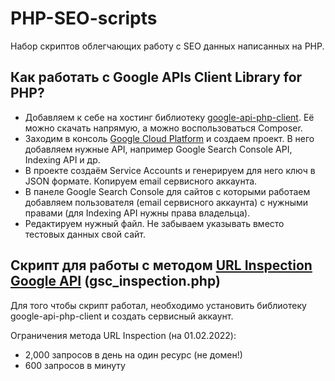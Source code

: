 # PHP-SEO-scripts

Набор скриптов облегчающих работу с SEO данных написанных на PHP.

## Как работать с Google APIs Client Library for PHP?

* Добавляем к себе на хостинг библиотеку [google-api-php-client](https://github.com/googleapis/google-api-php-client). Её можно скачать напрямую, а можно воспользоваться Composer.
* Заходим в консоль [Google Cloud Platform](https://console.cloud.google.com/) и создаем проект. В него добавляем нужные API, например Google Search Console API, Indexing API и др.
* В проекте создаём Service Accounts и генерируем для него ключ в JSON формате. Копируем email сервисного аккаунта.
* В панеле Google Search Console для сайтов с которыми работаем добавляем пользователя (email сервисного аккаунта) с нужными правами (для Indexing API нужны права владельца).
* Редактируем нужный файл. Не забываем указывать вместо тестовых данных свой сайт.

## Скрипт для работы с методом [URL Inspection Google API](https://developers.google.com/webmaster-tools/v1/urlInspection.index/inspect) (gsc_inspection.php)

Для того чтобы скрипт работал, необходимо установить библиотеку google-api-php-client и создать сервисный аккаунт.

Ограничения метода URL Inspection (на 01.02.2022):
* 2,000 запросов в день на один ресурс (не домен!)
* 600 запросов в минуту
